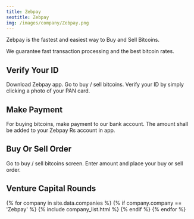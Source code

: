 ```yaml
---
title: Zebpay
seotitle: Zebpay
img: /images/company/Zebpay.png
---
```


Zebpay is the fastest and easiest way to Buy and Sell Bitcoins.

We guarantee fast transaction processing and the best bitcoin rates.


## Verify Your ID

Download Zebpay app. Go to buy / sell bitcoins. Verify your ID by simply clicking a photo of your PAN card.

## Make Payment

For buying bitcoins, make payment to our bank account. The amount shall be added to your Zebpay Rs account in app.

## Buy Or Sell Order

Go to buy / sell bitcoins screen. Enter amount and place your buy or sell order.

## Venture Capital Rounds

{% for company in site.data.companies %}
{% if company.company == 'Zebpay' %}
{% include company_list.html %}
{% endif %}
{% endfor %}